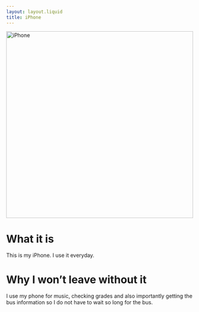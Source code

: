 ```yaml
---
layout: layout.liquid
title: iPhone
---
```


<img class="about" alt="iPhone" src="/images/iphone.png" width="500" />

# What it is
This is my iPhone. I use it everyday.

# Why I won’t leave without it
I use my phone for music, checking grades and also importantly getting the bus information so I do not have to wait so long for the bus. 
